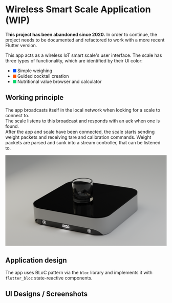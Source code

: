 # Wireless Smart Scale Application (WIP)

**This project has been abandoned since 2020.** In order to continue, the project needs to be documented and refactored
to work with a more recent Flutter version.

This app acts as a wireless IoT smart scale's user interface. The scale has three types of functionality, which are
identified by their UI color:

- ![#0055FE](.github/assets/0055FE.png) Simple weighing
- ![#FF5700](.github/assets/FF5700.png) Guided cocktail creation
- ![#00D873](.github/assets/00D873.png) Nutritional value browser and calculator

## Working principle

The app broadcasts itself in the local network when looking for a scale to connect to.\
The scale listens to this broadcast and responds with an ack when one is found.\
After the app and scale have been connected, the scale starts sending weight packets and receiving tare and calibration
commands. Weight packets are parsed and sunk into a stream controller, that can be listened to.

![Scale 3D rendering](.github/assets/FTwP5CW.png)

## Application design

The app uses BLoC pattern via the `bloc` library and implements it with `flutter_bloc` state-reactive components.

## UI Designs / Screenshots

<p float="left">
  <img alt="" src="https://i.imgur.com/ngLMOvS.jpg" width="300" />
  <img alt="" src="https://i.imgur.com/IEmJHML.jpg" width="300" />
  <img alt="" src="https://i.imgur.com/jOCzgCl.jpg" width="300" />
  <img alt="" src="https://i.imgur.com/ycvAAiq.jpg" width="300" />
  <img alt="" src="https://i.imgur.com/8CutTmB.jpg" width="300" />
  <img alt="" src="https://i.imgur.com/eWXBJaL.jpg" width="300" />
  <img alt="" src="https://i.imgur.com/0NsK8V2.jpg" width="300" />
  <img alt="" src="https://i.imgur.com/xPrXAt3.jpg" width="300" />
</p>
